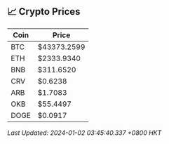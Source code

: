 ## 📈 Crypto Prices

| Coin | Price |
| ---- | ----- |
| BTC | $43373.2599 |
| ETH | $2333.9340 |
| BNB | $311.6520 |
| CRV | $0.6238 |
| ARB | $1.7083 |
| OKB | $55.4497 |
| DOGE | $0.0917 |

_Last Updated: 2024-01-02 03:45:40.337 +0800 HKT_